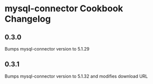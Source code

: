 mysql-connector Cookbook Changelog
==================================

0.3.0
-----
Bumps mysql-connector version to 5.1.29

0.3.1
-----
Bumps mysql-connector version to 5.1.32 and modifies download URL
